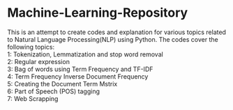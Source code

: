 # Machine-Learning-Repository
This is an attempt to create codes and explanation for various topics related to Natural Language Processing(NLP) using Python. The codes cover the following topics:  
1: Tokenization, Lemmatization and stop word removal  
2: Regular expression  
3: Bag of words using Term Frequency and TF-IDF  
4: Term Frequency Inverse Document Frequency  
5: Creating the Document Term Mstrix  
6: Part of Speech (POS) tagging  
7: Web Scrapping  
